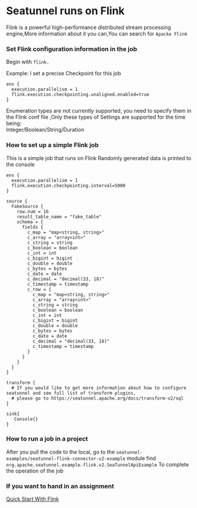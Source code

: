 # Seatunnel runs on Flink

Flink is a powerful high-performance distributed stream processing engine,More information about it you can,You can search for `Apacke Flink`

### Set Flink configuration information in the job

Begin with `flink.`

Example:
I set a precise Checkpoint for this job

```
env {
  execution.parallelism = 1  
  flink.execution.checkpointing.unaligned.enabled=true
}
```

Enumeration types are not currently supported, you need to specify them in the Flink conf file ,Only these types of Settings are supported for the time being:<br/>
Integer/Boolean/String/Duration

### How to set up a simple Flink job

This is a simple job that runs on Flink Randomly generated data is printed to the console

```
env {
  execution.parallelism = 1
  flink.execution.checkpointing.interval=5000
}

source {
  FakeSource {
    row.num = 16
    result_table_name = "fake_table"
    schema = {
      fields {
        c_map = "map<string, string>"
        c_array = "array<int>"
        c_string = string
        c_boolean = boolean
        c_int = int
        c_bigint = bigint
        c_double = double
        c_bytes = bytes
        c_date = date
        c_decimal = "decimal(33, 18)"
        c_timestamp = timestamp
        c_row = {
          c_map = "map<string, string>"
          c_array = "array<int>"
          c_string = string
          c_boolean = boolean
          c_int = int
          c_bigint = bigint
          c_double = double
          c_bytes = bytes
          c_date = date
          c_decimal = "decimal(33, 18)"
          c_timestamp = timestamp
        }
      }
    }
  }
}

transform {
  # If you would like to get more information about how to configure seatunnel and see full list of transform plugins,
  # please go to https://seatunnel.apache.org/docs/transform-v2/sql
}

sink{
   Console{}   
}
```

### How to run a job in a project

After you pull the code to the local, go to the `seatunnel-examples/seatunnel-flink-connector-v2-example` module find `org.apache.seatunnel.example.flink.v2.SeaTunnelApiExample` To complete the operation of the job

### If you want to hand in an assignment

[Quick Start With Flink](docs/en/start-v2/locally/quick-start-flink.md)

